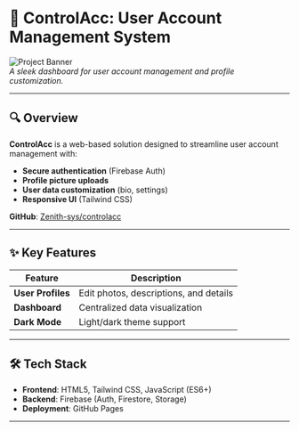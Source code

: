 # 🚀 ControlAcc: User Account Management System  

![Project Banner](https://via.placeholder.com/800x300/0c7ff2/FFFFFF?text=ControlAcc)  
*A sleek dashboard for user account management and profile customization.*  

---

## 🔍 Overview  
**ControlAcc** is a web-based solution designed to streamline user account management with:  
- **Secure authentication** (Firebase Auth)  
- **Profile picture uploads**  
- **User data customization** (bio, settings)  
- **Responsive UI** (Tailwind CSS)  

**GitHub**: [Zenith-sys/controlacc](https://github.com/Zenith-sys/controlacc)  

---

## ✨ Key Features  
| Feature               | Description                                  |  
|-----------------------|---------------------------------------------|  
| **User Profiles**     | Edit photos, descriptions, and details      |  
| **Dashboard**         | Centralized data visualization               |  
| **Dark Mode**         | Light/dark theme support                     |  

---

## 🛠️ Tech Stack  
- **Frontend**: HTML5, Tailwind CSS, JavaScript (ES6+)  
- **Backend**: Firebase (Auth, Firestore, Storage)  
- **Deployment**: GitHub Pages  

---


